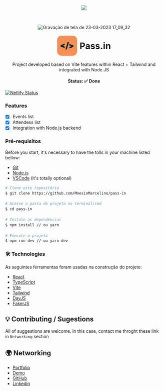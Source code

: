 <div style="display: flex; flex-direction: column; align-items: center; gap: 32px">
<img src="https://user-images.githubusercontent.com/37598129/227354308-986c5819-ca42-4216-b948-41c5986be321.png" />

![Gravação de tela de 23-03-2023 17_09_32](https://user-images.githubusercontent.com/37598129/227348133-9637def4-e94d-4a19-9708-31e9ff94c739.gif)

</div>

<div style="display: flex; align-items: center; justify-content: center; gap:8px">
<img src="./public/favicon.svg" alt="Pass.in icon" />
<h1 align="center" style="margin-top: 20px">Pass.in</h1>
</div>

<p align="center">Project developed based on Vite features within React + Tailwind and integrated with Node.JS</p>

<h4 align="center"> 
	Status: ✅️ Done
</h4>

[![Netlify Status](https://api.netlify.com/api/v1/badges/88329e22-a748-4ae5-b9c4-7e0de13f6d77/deploy-status)](https://app.netlify.com/sites/astonishing-lamington-649bc8/deploys)

### Features

- [x] Events list
- [x] Attendess list
- [x] Integration with Node.js backend

### Pré-requisitos

Before you start, it's necessary to have the tolls in your machine listed bellow:

- [Git](https://git-scm.com)
- [Node.js](https://nodejs.org/en/)
- [VSCode](https://code.visualstudio.com/) (it's totally optional)

```bash
# Clone este repositório
$ git clone https://github.com/MoesioMarcelino/pass-in

# Acesse a pasta do projeto no terminal/cmd
$ cd pass-in

# Instale as dependências
$ npm install // ou yarn

# Execute o projeto
$ npm run dev // ou yarn dev
```

### 🛠 Technologies

As seguintes ferramentas foram usadas na construção do projeto:

- [React](https://pt-br.reactjs.org/)
- [TypeScript](https://www.typescriptlang.org/)
- [Vite](https://vitejs.dev/)
- [Tailwind](https://tailwindcss.com/)
- [DayJS](https://day.js.org/)
- [FakerJS](https://fakerjs.dev/)

## 💡️ Contributing / Sugestions

All of suggestions are welcome. In this case, contact me throght these link in `Networking` section

## 🌍️ Networking

- [Portfolio](https://moesiomarcelino.com)
- [Demo](https://pass-in.moesiomarcelino.com/)
- [GitHub](https://github.com/MoesioMarcelino)
- [Linkedin](https://www.linkedin.com/in/moesiomarcelino/)
